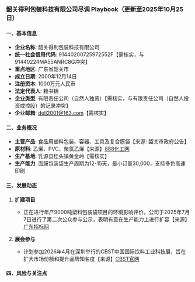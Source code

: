 ### 韶关得利包装科技有限公司尽调 Playbook（更新至2025年10月25日）

#### 一、基本信息
- **企业名称**: 韶关得利包装科技有限公司
- **统一社会信用代码**: 91440200725972552F【需核实，与91440224MA55ANRC8G冲突】
- **重点地区**: 广东省韶关市
- **成立日期**: 2000年12月14日
- **注册资本**: 1000万元人民币
- **法定代表人**: 赖书锦
- **企业类型**: 有限责任公司（自然人独资）【需核实，与有限责任公司（自然人投资或控股）的记录冲突】
- **企业邮箱**: deli2001@163.com【需核实】

#### 二、业务概况
- **主营产品**: 食品用塑料包装、容器、工具及复合膜袋【来源: 韶关市政府公告】
- **原材料**: 乙烯、PVC、聚氯乙烯【来源】[888化工网](https://www.888chem.com/otherdetail/40aacc386c6bd3872d54dff07217247f.html)
- **生产基地**: 乳源县桂头镇黄金岭【需核实】
- **生产能力**: 面膜包装袋生产周期为12-15天，最小订量30,000，支持多色高速印刷

#### 三、发展动态
1. **扩建项目**
   - 正在进行年产9000吨塑料包装袋项目的环境影响评价。公司于2025年7月7日进行了第二次公众参与公示，表明有意在生产能力上进行扩容【来源】[广东招标网](https://guangdong.zhaobiao.cn/proposed_v_ec19517a2766c99207cadfb7135248b0_o.html)

2. **展会参与**
   - 计划参加2026年4月在深圳举行的CBST中国国际饮料工业科技展，旨在扩大市场份额和提升品牌知名度【来源】[CBST官网](http://www.cbst.com.cn/exhibitor/zhanshang/id/57.html)

#### 四、风险与关注点